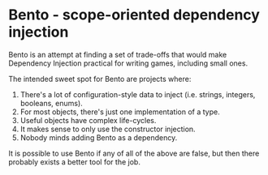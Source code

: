 # Bento - scope-oriented dependency injection

Bento is an attempt at finding a set of trade-offs that would make Dependency Injection
practical for writing games, including small ones.

The intended sweet spot for Bento are projects where:

1. There's a lot of configuration-style data to inject (i.e. strings, integers, booleans, enums).
1. For most objects, there's just one implementation of a type.
1. Useful objects have complex life-cycles.
1. It makes sense to only use the constructor injection.
1. Nobody minds adding Bento as a dependency.

It is possible to use Bento if any of all of the above are false,
but then there probably exists a better tool for the job.


